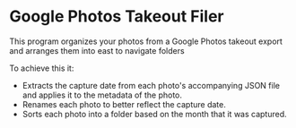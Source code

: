 # Google Photos Takeout Filer

This program organizes your photos from a Google Photos takeout export and
arranges them into east to navigate folders 

To achieve this it:
* Extracts the capture date from each photo's accompanying JSON file and
applies it to the metadata of the photo.
* Renames each photo to better reflect the capture date.
* Sorts each photo into a folder based on the month that it was captured.
